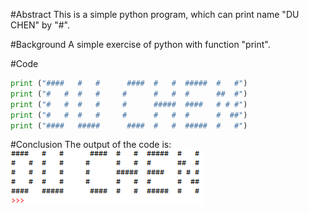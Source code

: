 #Abstract
This is a simple python program, which can print name "DU CHEN" by "#".

#Background
A simple exercise of python with function "print".

#Code
``` python
print ("####   #   #      ####  #   #  #####  #   #")
print ("#   #  #   #     #      #   #  #      ##  #")
print ("#   #  #   #     #      #####  ####   # # #")
print ("#   #  #   #     #      #   #  #      #  ##")
print ("####   #####      ####  #   #  #####  #   #")

```
#Conclusion
The output of the code is:
![printname](https://github.com/Cvke/compuational_physics_N2014302580257/blob/master/printname.png)
